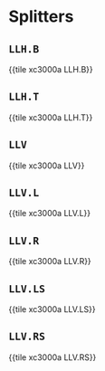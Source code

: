 # Splitters


## `LLH.B`

{{tile xc3000a LLH.B}}


## `LLH.T`

{{tile xc3000a LLH.T}}


## `LLV`

{{tile xc3000a LLV}}


## `LLV.L`

{{tile xc3000a LLV.L}}


## `LLV.R`

{{tile xc3000a LLV.R}}


## `LLV.LS`

{{tile xc3000a LLV.LS}}


## `LLV.RS`

{{tile xc3000a LLV.RS}}
